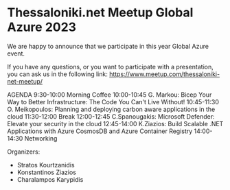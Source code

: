 # Thessaloniki.net Meetup Global Azure 2023


We are happy to announce that we participate in this year Global Azure event.


If you have any questions, or you want to participate with a presentation, you can ask us in the following link:
https://www.meetup.com/thessaloniki-net-meetup/

AGENDA
9:30-10:00 Morning Coffee
10:00-10:45 G. Markou: Bicep Your Way to Better Infrastructure: The Code You Can't Live Without!
10:45-11:30 O. Meikopoulos: Planning and deploying carbon aware applications in the cloud
11:30-12:00 Break
12:00-12:45 C.Spanougakis: Microsoft Defender: Elevate your security in the cloud
12:45-14:00 K.Ziazios: Build Scalable .NET Applications with Azure CosmosDB and Azure Container Registry
14:00-14:30 Networking


Organizers: 

* Stratos Kourtzanidis 
* Konstantinos Ziazios 
* Charalampos Karypidis
